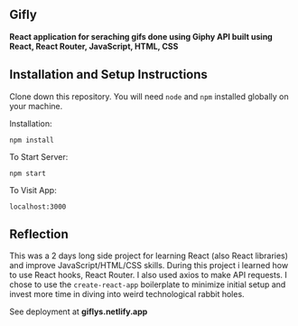 ## Gifly
  
**React application for seraching gifs done using Giphy API built using React, React Router, JavaScript, HTML, CSS**

## Installation and Setup Instructions

Clone down this repository. You will need `node` and `npm` installed globally on your machine.  

Installation:

`npm install`  

To Start Server:

`npm start`  

To Visit App:

`localhost:3000`  

## Reflection

This was a 2 days long side project for learning React (also React libraries) and improve JavaScript/HTML/CSS skills. 
During this project i learned how to use React hooks, React Router. I also used axios to make API requests.
I chose to use the `create-react-app` boilerplate to minimize initial setup and invest more time in diving into weird technological rabbit holes.

See deployment at **giflys.netlify.app**
